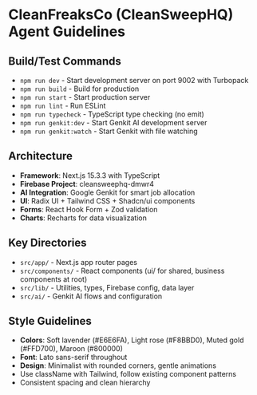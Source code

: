 # CleanFreaksCo (CleanSweepHQ) Agent Guidelines

## Build/Test Commands
- `npm run dev` - Start development server on port 9002 with Turbopack
- `npm run build` - Build for production
- `npm run start` - Start production server  
- `npm run lint` - Run ESLint
- `npm run typecheck` - TypeScript type checking (no emit)
- `npm run genkit:dev` - Start Genkit AI development server
- `npm run genkit:watch` - Start Genkit with file watching

## Architecture
- **Framework**: Next.js 15.3.3 with TypeScript
- **Firebase Project**: cleansweephq-dmwr4 
- **AI Integration**: Google Genkit for smart job allocation
- **UI**: Radix UI + Tailwind CSS + Shadcn/ui components
- **Forms**: React Hook Form + Zod validation
- **Charts**: Recharts for data visualization

## Key Directories
- `src/app/` - Next.js app router pages
- `src/components/` - React components (ui/ for shared, business components at root)
- `src/lib/` - Utilities, types, Firebase config, data layer
- `src/ai/` - Genkit AI flows and configuration

## Style Guidelines
- **Colors**: Soft lavender (#E6E6FA), Light rose (#F8BBD0), Muted gold (#FFD700), Maroon (#800000)
- **Font**: Lato sans-serif throughout
- **Design**: Minimalist with rounded corners, gentle animations
- Use className with Tailwind, follow existing component patterns
- Consistent spacing and clean hierarchy
